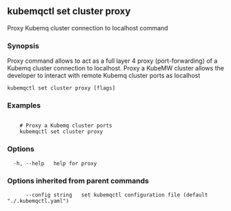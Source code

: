 ## kubemqctl set cluster proxy

Proxy Kubemq cluster connection to localhost command

### Synopsis

Proxy command allows to act as a full layer 4 proxy (port-forwarding) of a Kubemq cluster connection to localhost. Proxy a KubeMW cluster allows the developer to interact with remote Kubemq cluster ports as localhost 

```
kubemqctl set cluster proxy [flags]
```

### Examples

```

	# Proxy a Kubemq cluster ports
	kubemqctl set cluster proxy

```

### Options

```
  -h, --help   help for proxy
```

### Options inherited from parent commands

```
      --config string   set kubemqctl configuration file (default "./.kubemqctl.yaml")
```

